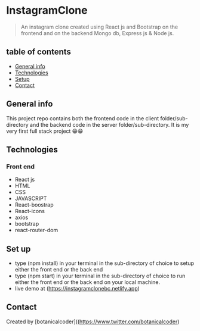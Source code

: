 # InstagramClone

> An instagram clone created using React js and Bootstrap on the frontend and on the backend Mongo db, Express js & Node js.

## table of contents

- [General info](#general-info)
- [Technologies](#technologies)
- [Setup](#setup)
- [Contact](#contact)

## General info

This project repo contains both the frontend code in the client folder/sub-directory and the backend code in the server folder/sub-directory.
It is my very first full stack project 😁😁

## Technologies

### Front end

- React js
- HTML
- CSS
- JAVASCRIPT
- React-boostrap
- React-icons
- axios
- bootstrap
- react-router-dom

## Set up

- type (npm install) in your terminal in the sub-directory of choice to setup either the front end or the back end
- type (npm start) in your terminal in the sub-directory of choice to run either the front end or the back end on your local machine.
- live demo at (https://instagramclonebc.netlify.app)

## Contact

 Created by [botanicalcoder]((https://www.twitter.com/botanicalcoder)
